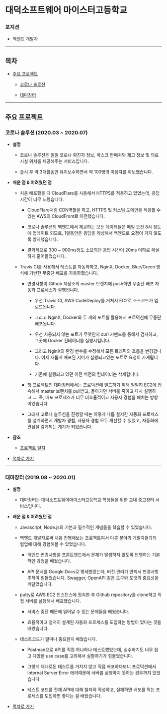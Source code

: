 # 대덕소프트웨어 마이스터고등학교
### 포지션
- 백엔드 개발자

---

## 목차

- [주요 프로젝트](#주요-프로젝트)
  - [코로나 솔루션](#코로나-솔루션-(2020.03-~-2020.07))

  - [대마장터](#대마장터-(2019.08-~-2020.01))

---

## 주요 프로젝트
### 코로나 솔루션 (2020.03 ~ 2020.07)

- **설명**
  - 코로나 솔루션은 일일 코로나 확진자 정보, 마스크 판매처와 재고 정보 및 의료시설 위치를 제공해주는 서비스입니다.

  - 출시 후 약 3개월동안 유지보수하면서 약 100명의 이용자를 확보했습니다.

- **배운 점 & 어려웠던 점**
  - 처음 배포했을 때 CloudFlare를 사용해서 HTTPS를 적용하고 있었는데, 응답 시간이 너무 느렸습니다.
    - CloudFlare처럼 CDN역할을 하고, HTTPS 및 커스텀 도메인을 적용할 수 있는 AWS의 CloudFront로 이전했습니다.

    - 코로나 솔루션의 백엔드에서 제공하는 모든 데이터들은 매일 오전 8시 정도에 업데이트 되므로, 1일동안은 응답을 캐싱해서 백엔드로 요청이 가지 않도록 방지했습니다.

    - 결과적으로 300 ~ 900ms정도 소요되던 응답 시간이 20ms 이하로 확실하게 줄어들었습니다.

  - Travis CI를 사용해서 테스트를 자동화하고, NginX, Docker, Blue/Green 방식에 기반한 무중단 배포를 자동화했습니다.
    - 변경사항이 Github 저장소의 master 브랜치에 push하면 무중단 배포 자동화 프로세스가 실행됩니다.

      - 우선 Travis CI, AWS CodeDeploy를 거쳐서 EC2로 소스코드가 업로드됩니다.

      - 그리고 NginX, Docker와 두 개의 포트를 활용해서 프로덕션에 무중단 배포됩니다.

      - 우선 사용되지 않는 포트가 무엇인지 curl 커맨드를 통해서 검사하고, 그곳에 Docker 컨테이너를 실행시킵니다.

      - 그리고 NginX의 환경 변수를 수정해서 모든 트래픽의 흐름을 변경합니다. 이제 새롭게 배포된 서버가 실행되고있는 포트로 요청이   가게됩니다.

      - 기존에 실행되고 있던 이전 버전의 컨테이너는 삭제합니다.

    - 첫 프로젝트인 [대마장터](#대마장터-(2019.08-~-2020.01))에서는 프로덕션에 빌드하기 위해 일일히 EC2에 접속해서 master 브랜치를 pull받고, 돌아가던 서버를 죽이고 다시 실행하고..... 즉, 배포 프로세스가 너무 비효율적이고 사용자 경험을 해치는 방향이었습니다.

    - 그래서 코로나 솔루션을 진행할 때는 이렇게 나름 철저한 자동화 프로세스를 설계하면서 개발자 경험, 사용자 경험 모두 개선할 수 있었고, 자동화에 관심을 갖게되는 계기가 되었습니다.

- **참조**
  - [프로젝트 일지](https://velog.io/@alvin/series/%ED%94%84%EB%A1%9C%EC%A0%9D%ED%8A%B8-%EC%BD%94%EB%A1%9C%EB%82%98-%EC%86%94%EB%A3%A8%EC%85%98)

- [목차로 가기](#목차)

---

### 대마장터 (2019.08 ~ 2020.01)

- **설명**
  - 대마장터는 대덕소프트웨어마이스터고등학교 학생들을 위한 교내 중고장터 서비스입니다.

- **배운 점 & 어려웠던 점**
  - Javascript, Node.js의 기본과 필수적인 개념들을 학습할 수 있었습니다.

  - 백엔드 개발자로써 처음 진행해보는 프로젝트여서 다른 분야의 개발자들과의 협업에 대해 경험해볼 수 있었습니다.
    - 백엔드 변경사항을 프론트엔드에서 문제가 발생하지 않도록 반영하는 기본적인 과정을 배웠습니다.

    - API 문서를 Google Docs로 명세했었는데, 버전 관리가 안되서 변경사항 추적이 힘들었습니다. Swagger, OpenAPI 같은 도구와 포맷의 중요성을 깨달았습니다.

  - putty로 AWS EC2 인스턴스에 접속한 후 Github repository를 clone하고 직접 서버를 실행해서 배포했습니다.
    - 서비스 중단 때문에 일어날 수 있는 문제들을 배웠습니다.

    - 효율적이고 철저히 설계된 자동화 프로세스를 도입하는 방법이 있다는 것을 배웠습니다.

  - 테스트코드가 얼마나 중요한지 배웠습니다.
    - Postman으로 API를 직접 하나하나 테스트했었는데, 실수하기도 너무 쉽고 다양한 use case를 고려해서 실험하기가 힘들었습니다.

    - 그렇게 제대로된 테스트를 거치지 않고 직접 배포하다보니 프로덕션에서 Internal Server Error 에러때문에 서버를 실행하지 못하는 경우까지 있었습니다.

    - 테스트 코드를 전체 API에 대해 철저히 작성하고, 실패하면 배포를 막는 프로세스를 도입하면 좋다는 걸 배웠습니다.

- [목차로 가기](#목차)
